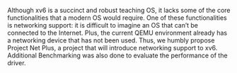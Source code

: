 Although xv6 is a succinct and robust teaching OS, it lacks some of the core functionalities
that a modern OS would require. One of these functionalities is networking support: it
is difficult to imagine an OS that can’t be connected to the Internet. Plus, the current
QEMU environment already has a networking device that has not been used. Thus, we
humbly propose Project Net Plus, a project that will introduce networking support to
xv6. Additional Benchmarking was also done to evaluate the performance of the driver.
